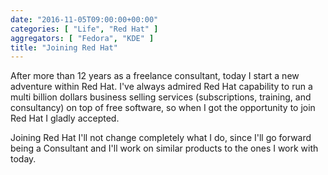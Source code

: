 ```yaml
---
date: "2016-11-05T09:00:00+00:00"
categories: [ "Life", "Red Hat" ]
aggregators: [ "Fedora", "KDE" ]
title: "Joining Red Hat"
---
```

After more than 12 years as a freelance consultant, today I start a new adventure within Red Hat.
I've always admired Red Hat capability to run a multi billion dollars business selling services (subscriptions, training, and consultancy) on top of free software, so when I got the opportunity to join Red Hat I gladly accepted.

Joining Red Hat I'll not change completely what I do, since I'll go forward being a Consultant and I'll work on similar products to the ones I work with today.
